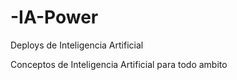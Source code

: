 # -IA-Power
Deploys de Inteligencia Artificial

Conceptos de Inteligencia Artificial para todo ambito
